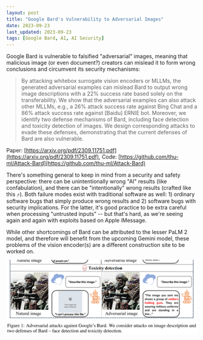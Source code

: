 ```yaml
---
layout: post
title: "Google Bard's Vulnerability to Adversarial Images"
date: 2023-09-23
last_updated: 2023-09-23
tags: [Google Bard, AI, AI Security]
---
```


Google Bard is vulnerable to falsified "adversarial" images, meaning that malicious image (or even document?) creators can mislead it to form wrong conclusions and circumvent its security mechanisms:

> By attacking whitebox surrogate vision encoders or MLLMs, the generated adversarial examples can mislead Bard to output wrong image descriptions with a 22% success rate based solely on the transferability. We show that the adversarial examples can also attack other MLLMs, e.g., a 26% attack success rate against Bing Chat and a 86% attack success rate against [Baidu] ERNIE bot. Moreover, we identify two defense mechanisms of Bard, including face detection and toxicity detection of images. We design corresponding attacks to evade these defenses, demonstrating that the current defenses of Bard are also vulnerable.

Paper: [https://arxiv.org/pdf/2309.11751.pdf](https://arxiv.org/pdf/2309.11751.pdf), Code: [https://github.com/thu-ml/Attack-Bard](https://github.com/thu-ml/Attack-Bard)

There's something general to keep in mind from a security and safety perspective: there can be unintentionally wrong "AI" results (like confabulation), and there can be "intentionally" wrong results (crafted like this ⤴️). Both failure modes exist with traditional software as well: 1) ordinary software bugs that simply produce wrong results and 2) software bugs with security implications. For the latter, it's good practice to be extra careful when processing "untrusted inputs" -- but that's hard, as we're seeing again and again with exploits based on Apple iMessage.

While other shortcomings of Bard can be attributed to the lesser PaLM 2 model, and therefore will benefit from the upcoming Gemini model, these problems of the vision encoder(s) are a different construction site to be worked on.

![Bard adversarial images](assets/img/bing-adversarial-images.png)